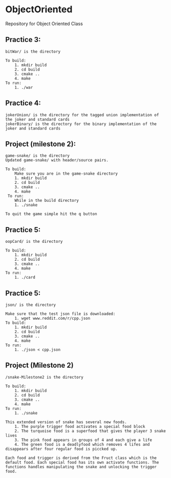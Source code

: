 # ObjectOriented
Repository for Object Oriented Class

## Practice 3: 
    bitWar/ is the directory

    To build:
        1. mkdir build
        2. cd build
        3. cmake ..
        4. make
    To run:
        1. ./war


## Practice 4:
    jokerUnion/ is the directory for the tagged union implementation of the joker and standard cards
    jokerBinary/ is the directory for the binary implementation of the joker and standard cards

## Project (milestone 2):
    game-snake/ is the directory
    Updated game-snake/ with header/source pairs.

    To build:
        Make sure you are in the game-snake directory
        1. mkdir build
        2. cd build
        3. cmake ..
        4. make
     To run:
        While in the build directory
        1. ./snake

    To quit the game simple hit the q button 

## Practice 5:
    oopCard/ is the directory

    To build:
        1. mkdir build
        2. cd build
        3. cmake ..
        4. make
    To run:
        1. ./card

## Practice 5:
    json/ is the directory

    Make sure that the test json file is downloaded:
        1. wget www.reddit.com/r/cpp.json
    To build:
        1. mkdir build
        2. cd build
        3. cmake ..
        4. make
    To run:
        1. ./json < cpp.json

## Project (Milestone 2)
    /snake-Milestone2 is the directory

    To build:
        1. mkdir build
        2. cd build
        3. cmake ..
        4. make
    To run:
        1. ./snake

    This extended version of snake has several new foods.
        1. The purple trigger food activates a special food block
        2. The turquoise food is a superfood that gives the player 3 snake lives
        3. The pink food appears in groups of 4 and each give a life
        4. The green food is a deadlyfood which removes 4 lifes and disappears after four regular food is piccked up.

    Each food and trigger is derived from the Fruct class which is the default food. Each special food has its own activate functions. The functions handles manipulating the snake and unlocking the trigger food.